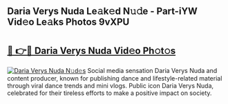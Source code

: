 ## Daria Verys Nuda Le𝚊k𝚎d N𝚞𝚍e - Part-iYW Vid𝚎o Le𝚊ks Photos 9vXPU

# <h2><a href="http://fbfpz9t.evod.top/?m=Daria+Verys+Nuda">🔗 👉🔴 Daria Verys Nuda Vid𝚎o Ph𝚘t𝚘s</a></h2>

[![Daria Verys Nuda N𝚞d𝚎s](https://i.imgur.com/8V9OHl7.gif)](http://fbfpz9t.evod.top/?m=Daria+Verys+Nuda)
Social media sensation Daria Verys Nuda and content producer, known for publishing dance and lifestyle-related material through viral dance trends and mini vlogs. Public icon Daria Verys Nuda, celebrated for their tireless efforts to make a positive impact on society. 

